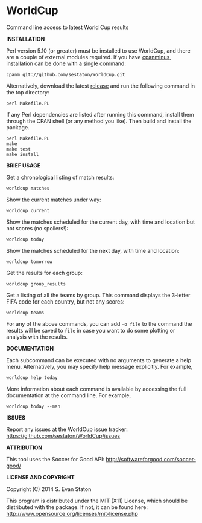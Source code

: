 WorldCup
========

Command line access to latest World Cup results

**INSTALLATION**

Perl version 5.10 (or greater) must be installed to use WorldCup, and there are a couple of external modules required. If you have [cpanminus](https://metacpan.org/pod/App::cpanminus), installation can be done with a single command:

    cpanm git://github.com/sestaton/WorldCup.git

Alternatively, download the latest [release](https://github.com/sestaton/WorldCup/releases) and run the following command in the top directory:

    perl Makefile.PL

If any Perl dependencies are listed after running this command, install them through the CPAN shell (or any method you like). Then build and install the package.

    perl Makefile.PL
    make
    make test
    make install

**BRIEF USAGE**

Get a chronological listing of match results:

    worldcup matches

Show the current matches under way:

    worldcup current

Show the matches scheduled for the current day, with time and location but not scores (no spoilers!):

    worldcup today

Show the matches scheduled for the next day, with time and location:

    worldcup tomorrow

Get the results for each group:

    worldcup group_results

Get a listing of all the teams by group. This command displays the 3-letter FIFA code for each country, but not any scores:

    worldcup teams

For any of the above commands, you can add `-o file` to the command the results will be saved to `file` in case you want to do some plotting or analysis with the results.

**DOCUMENTATION**

Each subcommand can be executed with no arguments to generate a help menu. Alternatively, you may specify help message explicitly. For example,

    worldcup help today

More information about each command is available by accessing the full documentation at the command line. For example,

    worldcup today --man

**ISSUES**

Report any issues at the WorldCup issue tracker: https://github.com/sestaton/WorldCup/issues

**ATTRIBUTION**

This tool uses the Soccer for Good API: http://softwareforgood.com/soccer-good/

**LICENSE AND COPYRIGHT**

Copyright (C) 2014 S. Evan Staton

This program is distributed under the MIT (X11) License, which should be distributed with the package. 
If not, it can be found here: http://www.opensource.org/licenses/mit-license.php